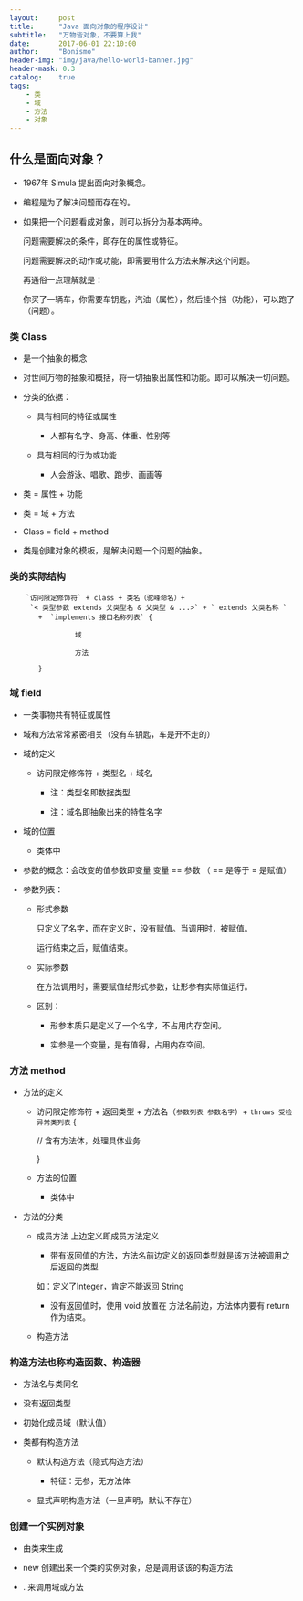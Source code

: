 ```yaml
---
layout:     post
title:      "Java 面向对象的程序设计"
subtitle:   "万物皆对象，不要算上我"
date:       2017-06-01 22:10:00
author:     "Bonismo"
header-img: "img/java/hello-world-banner.jpg"
header-mask: 0.3
catalog:    true
tags:
    - 类
    - 域
    - 方法
    - 对象
---
```


## 什么是面向对象？

- 1967年 Simula 提出面向对象概念。

- 编程是为了解决问题而存在的。

- 如果把一个问题看成对象，则可以拆分为基本两种。

  问题需要解决的条件，即存在的属性或特征。

  问题需要解决的动作或功能，即需要用什么方法来解决这个问题。

  再通俗一点理解就是：

  你买了一辆车，你需要车钥匙，汽油（属性），然后挂个挡（功能），可以跑了（问题）。

### 类 Class

- 是一个抽象的概念

- 对世间万物的抽象和概括，将一切抽象出属性和功能。即可以解决一切问题。

- 分类的依据：

    - 具有相同的特征或属性

        - 人都有名字、身高、体重、性别等

    - 具有相同的行为或功能

        - 人会游泳、唱歌、跑步、画画等

- 类 = 属性 + 功能

- 类 = 域 + 方法

- Class = field + method

- 类是创建对象的模板，是解决问题一个问题的抽象。

### 类的实际结构

        `访问限定修饰符` + class + 类名（驼峰命名）+
         `< 类型参数 extends 父类型名 & 父类型 & ...>` + ` extends 父类名称 `
           +  `implements 接口名称列表` {

                    域

                    方法

           }

### 域 field

   - 一类事物共有特征或属性

   - 域和方法常常紧密相关（没有车钥匙，车是开不走的）

   - 域的定义

        - 访问限定修饰符 + 类型名 + 域名

            - 注：类型名即数据类型

            - 注：域名即抽象出来的特性名字

   - 域的位置

        - 类体中

   - 参数的概念：会改变的值参数即变量   变量 == 参数 （ == 是等于 = 是赋值）

   - 参数列表：

        - 形式参数

            只定义了名字，而在定义时，没有赋值。当调用时，被赋值。

            运行结束之后，赋值结束。

        - 实际参数

            在方法调用时，需要赋值给形式参数，让形参有实际值运行。

        - 区别：

            - 形参本质只是定义了一个名字，不占用内存空间。

            - 实参是一个变量，是有值得，占用内存空间。


### 方法 method

- 方法的定义

   - 访问限定修饰符 + 返回类型 + 方法名（`参数列表 参数名字`）+ `throws 受检异常类列表`  {

     // 含有方法体，处理具体业务

        }

   - 方法的位置

        - 类体中

- 方法的分类

    - 成员方法 上边定义即成员方法定义

        - 带有返回值的方法，方法名前边定义的返回类型就是该方法被调用之后返回的类型

        如：定义了Integer，肯定不能返回 String

        - 没有返回值时，使用 void 放置在 方法名前边，方法体内要有 return 作为结束。

    - 构造方法

### 构造方法也称构造函数、构造器

   - 方法名与类同名

   - 没有返回类型

   - 初始化成员域（默认值）

   - 类都有构造方法

        - 默认构造方法（隐式构造方法）

            - 特征：无参，无方法体

        - 显式声明构造方法（一旦声明，默认不存在）

### 创建一个实例对象

   - 由类来生成

   - new 创建出来一个类的实例对象，总是调用该该的构造方法

   - . 来调用域或方法
